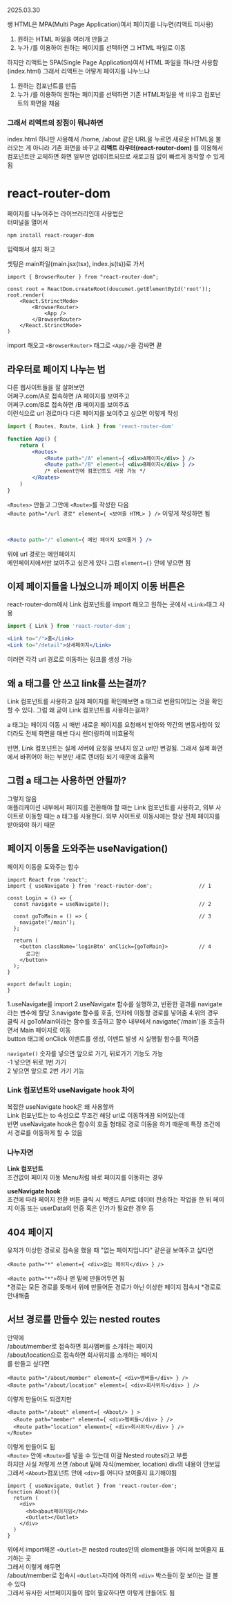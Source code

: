 2025.03.30

쌩 HTML은 MPA(Multi Page Application)여서 페이지를 나누면(리액트 미사용)
1. 원하는 HTML 파일을 여러개 만들고
2. 누가 /를 이용하여 원하는 페이지를 선택하면 그 HTML 파일로 이동

하지만 리액트는 SPA(Single Page Application)여서 HTML 파일을 하나만 사용함(index.html) 그래서 리액트는 어떻게 페이지를 나누느냐
1. 원하는 컴포넌트를 만듬
2. 누가 /를 이용하여 원하는 페이지를 선택하면 기존 HTML파일을 싹 비우고 컴포넌트의 화면을 채움

### 그래서 리액트의 장점이 뭐냐하면
index.html 하나만 사용해서 /home, /about 같은 URL을 누르면 새로운 HTML을 불러오는 게 아니라 기존 화면을 바꾸고 **리액트 라우터(react-router-dom)** 를 이용해서 컴포넌트만 교체하면 화면 일부만 업데이트되므로 새로고침 없이 빠르게 동작할 수 있게 됨

# react-router-dom
페이지를 나누어주는 라이브러리인데 사용법은<br>
터미널을 열어서

```
npm install react-rouger-dom
```
입력해서 설치 하고

셋팅은 main파일(main.jsx(tsx), index.js(ts))로 가서
```tsx
import { BrowserRouter } from "react-router-dom";

const root = ReactDom.createRoot(doucumet.getElementById('root'));
root.render(
    <React.StrinctMode>
        <BrowserRouter>
            <App />
        </BrowserRouter>
    </React.StrinctMode>
)
```
import 해오고
```<BrowserRouter>``` 태그로 ```<App/>```을 감싸면 끝

## 라우터로 페이지 나누는 법
다른 웹사이트들을 잘 살펴보면 <br>
어쩌구.com/A로 접속하면 /A 페이지를 보여주고<br>
어쩌구.com/B로 접속하면 /B 페이지를 보여주죠<br>
이런식으로 url 경로마다 다른 페이지를 보여주고 싶으면 이렇게 작성

```jsx
import { Routes, Route, Link } from 'react-router-dom'

function App() {
    return (
        <Routes>
            <Route path="/A" element={ <div>A페이지</div> } />
            <Route path="/B" element={ <div>B페이지</div> } />
            /* element안에 컴포넌트도 사용 가능 */
        </Routes>
    )
}
```
```<Routes>``` 만들고 그안에 ```<Route>```를 작성한 다음<br>
```<Route path="/url 경로" element={ <보여줄 HTML> } />``` 이렇게 작성하면 됨

<br>

```jsx
<Route path="/" element={ 메인 페이지 보여줄거 } />
```
위에 url 경로는 메인페이지 <br>
메인페이지에서만 보여주고 싶은게 있다 그럼 ```element={}``` 안에 넣으면 됨

## 이제 페이지들을 나눴으니까 페이지 이동 버튼은
react-router-dom에서 Link 컴포넌트를 import 해오고 원하는 곳에서 ```<Link>```태그 사용
```jsx
import { Link } from 'react-router-dom';

<Link to="/">홈</Link>
<Link to="/detail">상세페이지</Link>
```
이러면 각각 url 경로로 이동하는 링크를 생성 가능


## 왜 a 태그를 안 쓰고 link를 쓰는걸까?
Link 컴포넌트를 사용하고 실제 페이지를 확인해보면 a 태그로 변환되어있는 것을 확인할 수 있다.
그럼 왜 굳이 Link 컴포넌트를 사용하는걸까?

a 태그는 페이지 이동 시 매번 새로운 페이지를 요청해서 받아와 약간의 변동사항이 있더라도 전체 화면을 매번 다시 렌더링하여 비효율적

반면, Link 컴포넌트는 실제 서버에 요청을 보내지 않고 url만 변경됨.
그래서 실제 화면에서 바뀌어야 하는 부분만 새로 렌더링 되기 때문에 효율적

## 그럼 a 태그는 사용하면 안될까?
그렇지 않음 <br>
애플리케이션 내부에서 페이지를 전환해야 할 때는 Link 컴포넌트를 사용하고,
외부 사이트로 이동할 때는 a 태그를 사용한다.
외부 사이트로 이동시에는 항상 전체 페이지를 받아와야 하기 때문

## 페이지 이동을 도와주는 useNavigation()
페이지 이동을 도와주는 함수<br>
```tsx
import React from 'react';
import { useNavigate } from 'react-router-dom';               // 1

const Login = () => {
  const navigate = useNavigate();                             // 2

  const goToMain = () => {                                    // 3
    navigate('/main');
  };

  return (
    <button className='loginBtn' onClick={goToMain}>          // 4
      로그인
    </button>
  );
}

export default Login;
}
```
1.useNavigate를 import
2.useNavigate 함수를 실행하고, 반환한 결과를 navigate라는 변수에 할당
3.navigate 함수를 호출, 인자에 이동할 경로를 넣어줌
4.위의 경우 클릭 시 goToMain이라는 함수를 호출하고 함수 내부에서 navigate('/main')을 호출하면서 Main 페이지로 이동<br>
button 태그에 onClick 이벤트를 생성, 이벤트 발생 시 실행될 함수를 적어줌<br>

```navigate()``` 숫자를 넣으면 앞으로 가기, 뒤로가기 기능도 가능<br>
-1 넣으면 뒤로 1번 가기 <br>
2 넣으면 앞으로 2번 가기 기능

### Link 컴포넌트와 useNavigate hook 차이
복잡한 useNavigate hook은 왜 사용할까<br>
Link 컴포넌트는 to 속성으로 무조건 해당 url로 이동하게끔 되어있는데<br>
반면 useNavigate hook은 함수의 호출 형태로 경로 이동을 하기 때문에 특정 조건에서 경로를 이동하게 할 수 있음

### 나누자면
**Link 컴포넌트**<br>
조건없이 페이지 이동
Menu처럼 바로 페이지를 이동하는 경우

**useNavigate hook**<br>
조건에 따라 페이지 전환
버튼 클릭 시 백엔드 API로 데이터 전송하는 작업을 한 뒤 페이지 이동 또는 userData의 인증 혹은 인가가 필요한 경우 등

## 404 페이지
유저가 이상한 경로로 접속을 했을 때 "없는 페이지입니다" 같은걸 보여주고 싶다면
```tsx
<Route path="*" element={ <div>없는 페이지</div> } />
```
```<Route path="*">```하나 맨 밑에 만들어두면 됨<br>
*경로는 모든 경로를 뜻해서 위에 만들어둔 경로가 아닌 이상한 페이지 접속시 *경로로 안내해줌

## 서브 경로를 만들수 있는 nested routes
만약에<br>
/about/member로 접속하면 회사멤버를 소개하는 페이지<br>
/about/location으로 접속하면 회사위치를 소개하는 페이지<br>
를 만들고 싶다면
```tsx
<Route path="/about/member" element={ <div>멤버들</div> } />
<Route path="/about/location" element={ <div>회사위치</div> } />
```
이렇게 만들어도 되겠지만

```tsx
<Route path="/about" element={ <About/> } >  
  <Route path="member" element={ <div>멤버들</div> } />
  <Route path="location" element={ <div>회사위치</div> } />
</Route>
```
이렇게 만들어도 됨<br>
``<Route>`` 안에 ``<Route>``를 넣을 수 있는데 이걸 Nested routes라고 부름<br>
하지만 사실 저렇게 쓰면 /about 밑에 자식(member, location) div의 내용이 안보임<br>
그래서 ``<About>``컴포넌트 안에 ``<div>``를 어디다 보여줄지 표기해야됨 <br>
```tsx
import { useNavigate, Outlet } from 'react-router-dom';
function About(){
  return (
    <div>
      <h4>about페이지임</h4>
      <Outlet></Outlet>
    </div>
  )
}
```
위에서 import해온 ``<Outlet>``은 nested routes안의 element들을 어디에 보여줄지 표기하는 곳 <br>
그래서 이렇게 해두면 <br>
/about/member로 접속시 ``<Outlet>``자리에 아까의 ``<div>`` 박스들이 잘 보이는 걸 볼 수 있다 <br>
그래서 유사한 서브페이지들이 많이 필요하다면 이렇게 만들어도 됨